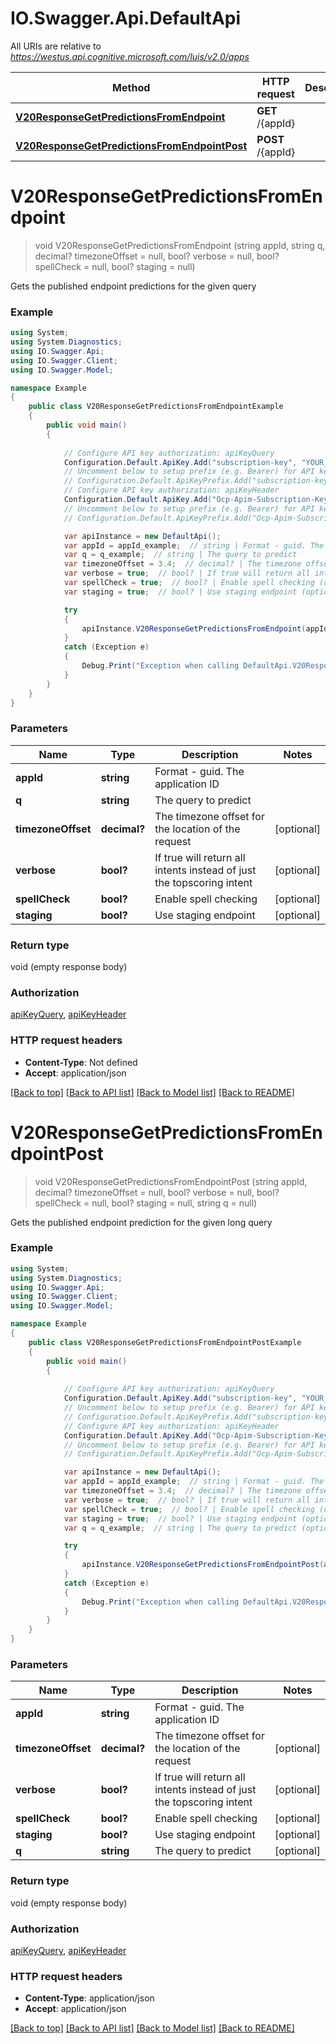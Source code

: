 # IO.Swagger.Api.DefaultApi

All URIs are relative to *https://westus.api.cognitive.microsoft.com/luis/v2.0/apps*

Method | HTTP request | Description
------------- | ------------- | -------------
[**V20ResponseGetPredictionsFromEndpoint**](DefaultApi.md#v20responsegetpredictionsfromendpoint) | **GET** /{appId} | 
[**V20ResponseGetPredictionsFromEndpointPost**](DefaultApi.md#v20responsegetpredictionsfromendpointpost) | **POST** /{appId} | 


<a name="v20responsegetpredictionsfromendpoint"></a>
# **V20ResponseGetPredictionsFromEndpoint**
> void V20ResponseGetPredictionsFromEndpoint (string appId, string q, decimal? timezoneOffset = null, bool? verbose = null, bool? spellCheck = null, bool? staging = null)



Gets the published endpoint predictions for the given query

### Example
```csharp
using System;
using System.Diagnostics;
using IO.Swagger.Api;
using IO.Swagger.Client;
using IO.Swagger.Model;

namespace Example
{
    public class V20ResponseGetPredictionsFromEndpointExample
    {
        public void main()
        {
            
            // Configure API key authorization: apiKeyQuery
            Configuration.Default.ApiKey.Add("subscription-key", "YOUR_API_KEY");
            // Uncomment below to setup prefix (e.g. Bearer) for API key, if needed
            // Configuration.Default.ApiKeyPrefix.Add("subscription-key", "Bearer");
            // Configure API key authorization: apiKeyHeader
            Configuration.Default.ApiKey.Add("Ocp-Apim-Subscription-Key", "YOUR_API_KEY");
            // Uncomment below to setup prefix (e.g. Bearer) for API key, if needed
            // Configuration.Default.ApiKeyPrefix.Add("Ocp-Apim-Subscription-Key", "Bearer");

            var apiInstance = new DefaultApi();
            var appId = appId_example;  // string | Format - guid. The application ID
            var q = q_example;  // string | The query to predict
            var timezoneOffset = 3.4;  // decimal? | The timezone offset for the location of the request (optional) 
            var verbose = true;  // bool? | If true will return all intents instead of just the topscoring intent (optional) 
            var spellCheck = true;  // bool? | Enable spell checking (optional) 
            var staging = true;  // bool? | Use staging endpoint (optional) 

            try
            {
                apiInstance.V20ResponseGetPredictionsFromEndpoint(appId, q, timezoneOffset, verbose, spellCheck, staging);
            }
            catch (Exception e)
            {
                Debug.Print("Exception when calling DefaultApi.V20ResponseGetPredictionsFromEndpoint: " + e.Message );
            }
        }
    }
}
```

### Parameters

Name | Type | Description  | Notes
------------- | ------------- | ------------- | -------------
 **appId** | **string**| Format - guid. The application ID | 
 **q** | **string**| The query to predict | 
 **timezoneOffset** | **decimal?**| The timezone offset for the location of the request | [optional] 
 **verbose** | **bool?**| If true will return all intents instead of just the topscoring intent | [optional] 
 **spellCheck** | **bool?**| Enable spell checking | [optional] 
 **staging** | **bool?**| Use staging endpoint | [optional] 

### Return type

void (empty response body)

### Authorization

[apiKeyQuery](../README.md#apiKeyQuery), [apiKeyHeader](../README.md#apiKeyHeader)

### HTTP request headers

 - **Content-Type**: Not defined
 - **Accept**: application/json

[[Back to top]](#) [[Back to API list]](../README.md#documentation-for-api-endpoints) [[Back to Model list]](../README.md#documentation-for-models) [[Back to README]](../README.md)

<a name="v20responsegetpredictionsfromendpointpost"></a>
# **V20ResponseGetPredictionsFromEndpointPost**
> void V20ResponseGetPredictionsFromEndpointPost (string appId, decimal? timezoneOffset = null, bool? verbose = null, bool? spellCheck = null, bool? staging = null, string q = null)



Gets the published endpoint prediction for the given long query

### Example
```csharp
using System;
using System.Diagnostics;
using IO.Swagger.Api;
using IO.Swagger.Client;
using IO.Swagger.Model;

namespace Example
{
    public class V20ResponseGetPredictionsFromEndpointPostExample
    {
        public void main()
        {
            
            // Configure API key authorization: apiKeyQuery
            Configuration.Default.ApiKey.Add("subscription-key", "YOUR_API_KEY");
            // Uncomment below to setup prefix (e.g. Bearer) for API key, if needed
            // Configuration.Default.ApiKeyPrefix.Add("subscription-key", "Bearer");
            // Configure API key authorization: apiKeyHeader
            Configuration.Default.ApiKey.Add("Ocp-Apim-Subscription-Key", "YOUR_API_KEY");
            // Uncomment below to setup prefix (e.g. Bearer) for API key, if needed
            // Configuration.Default.ApiKeyPrefix.Add("Ocp-Apim-Subscription-Key", "Bearer");

            var apiInstance = new DefaultApi();
            var appId = appId_example;  // string | Format - guid. The application ID
            var timezoneOffset = 3.4;  // decimal? | The timezone offset for the location of the request (optional) 
            var verbose = true;  // bool? | If true will return all intents instead of just the topscoring intent (optional) 
            var spellCheck = true;  // bool? | Enable spell checking (optional) 
            var staging = true;  // bool? | Use staging endpoint (optional) 
            var q = q_example;  // string | The query to predict (optional) 

            try
            {
                apiInstance.V20ResponseGetPredictionsFromEndpointPost(appId, timezoneOffset, verbose, spellCheck, staging, q);
            }
            catch (Exception e)
            {
                Debug.Print("Exception when calling DefaultApi.V20ResponseGetPredictionsFromEndpointPost: " + e.Message );
            }
        }
    }
}
```

### Parameters

Name | Type | Description  | Notes
------------- | ------------- | ------------- | -------------
 **appId** | **string**| Format - guid. The application ID | 
 **timezoneOffset** | **decimal?**| The timezone offset for the location of the request | [optional] 
 **verbose** | **bool?**| If true will return all intents instead of just the topscoring intent | [optional] 
 **spellCheck** | **bool?**| Enable spell checking | [optional] 
 **staging** | **bool?**| Use staging endpoint | [optional] 
 **q** | **string**| The query to predict | [optional] 

### Return type

void (empty response body)

### Authorization

[apiKeyQuery](../README.md#apiKeyQuery), [apiKeyHeader](../README.md#apiKeyHeader)

### HTTP request headers

 - **Content-Type**: application/json
 - **Accept**: application/json

[[Back to top]](#) [[Back to API list]](../README.md#documentation-for-api-endpoints) [[Back to Model list]](../README.md#documentation-for-models) [[Back to README]](../README.md)

